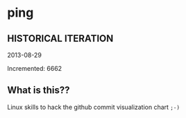 # ping

## HISTORICAL ITERATION
2013-08-29

Incremented: 6662

## What is this?? 
Linux skills to hack the github commit visualization chart `;-)`
